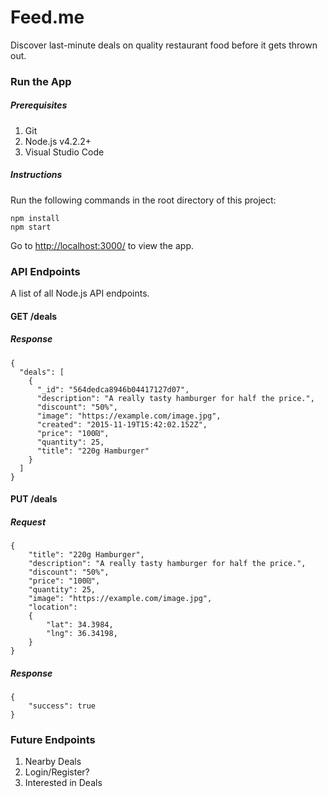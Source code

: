 # Feed.me
Discover last-minute deals on quality restaurant food before it gets thrown out.

### Run the App

##### Prerequisites

1. Git
2. Node.js v4.2.2+
3. Visual Studio Code

##### Instructions

Run the following commands in the root directory of this project:

```
npm install
npm start
```

Go to <a href="http://localhost:3000/" target="_blank">http://localhost:3000/</a> to view the app.

### API Endpoints

A list of all Node.js API endpoints.

#### GET /deals

##### Response

```
{
  "deals": [
    {
      "_id": "564dedca8946b04417127d07",
      "description": "A really tasty hamburger for half the price.",
      "discount": "50%",
      "image": "https://example.com/image.jpg",
      "created": "2015-11-19T15:42:02.152Z",
      "price": "100₪",
      "quantity": 25,
      "title": "220g Hamburger"
    }
  ]
}
```

#### PUT /deals

##### Request

```
{
    "title": "220g Hamburger",
    "description": "A really tasty hamburger for half the price.",
    "discount": "50%",
    "price": "100₪",
    "quantity": 25,
    "image": "https://example.com/image.jpg",
    "location":
    {
        "lat": 34.3984,
        "lng": 36.34198,
    }
}
```

##### Response

```
{
    "success": true
}
```

### Future Endpoints

1. Nearby Deals
2. Login/Register?
3. Interested in Deals
